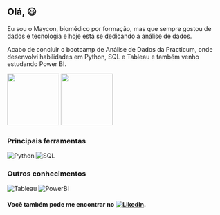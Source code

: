 ## Olá, 😃

Eu sou o Maycon, biomédico por formação, mas que sempre gostou de dados e tecnologia e hoje está se dedicando a análise de dados.

Acabo de concluir o bootcamp de Análise de Dados da Practicum, onde desenvolvi habilidades em Python, SQL e Tableau e também venho estudando Power BI.

<div>
<img height="120em" src = "https://github-readme-stats.vercel.app/api?username=mayconddsantos&show_icons=true&theme=dark"/>
<img height="120em" src = "https://github-readme-stats.vercel.app/api/top-langs/?username=mayconddsantos&layout=compact&theme=dark"/>
</div>

### Principais ferramentas

![Python](https://img.shields.io/badge/Python-14354C?style=for-the-badge&logo=python&logoColor=white)
![SQL](https://img.shields.io/badge/SQL-316192?style=for-the-badge&logo=postgresql&logoColor=white)

### Outros conhecimentos

![Tableau](https://img.shields.io/badge/Tableau-E97627?style=for-the-badge&logo=Tableau&logoColor=white)
![PowerBI](https://img.shields.io/badge/PowerBI-F2C811?style=for-the-badge&logo=Power%20BI&logoColor=white)

#### Você também pode me encontrar no [![LikedIn](https://img.shields.io/badge/LinkedIn-0077B5?style=for-the-badge&logo=linkedin&logoColor=white)](https://www.linkedin.com/in/maycondouglasdossantos/).
